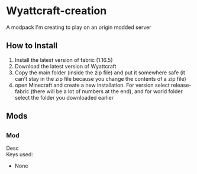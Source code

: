 # Wyattcraft-creation

A modpack I'm creating to play on an origin modded server

<h2>How to Install</h2>

1. Install the latest version of fabric (1.16.5)
2. Download the latest version of Wyattcraft
3. Copy the main folder (inside the zip file) and put it somewhere safe (it can't stay in the zip file because you change the contents of a zip file)
4. open Minecraft and create a new installation. For version select release-fabric (there will be a lot of numbers at the end), and for world folder select the folder you downloaded earlier

<h2>Mods<h2>

<h3>Mod</h3>
Desc
<br>
Keys used:
<ul>
 <li>None</li>
</ul>
